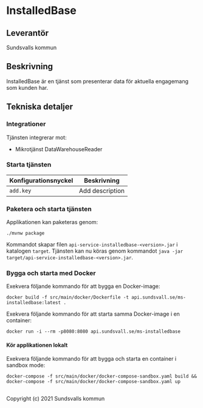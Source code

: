 # InstalledBase

## Leverantör

Sundsvalls kommun

## Beskrivning
InstalledBase är en tjänst som presenterar data för aktuella engagemang som kunden har.

## Tekniska detaljer

### Integrationer
Tjänsten integrerar mot:

* Mikrotjänst DataWarehouseReader

### Starta tjänsten

|Konfigurationsnyckel|Beskrivning|
|---|---|
|`add.key`|Add description|


### Paketera och starta tjänsten
Applikationen kan paketeras genom:

```
./mvnw package
```
Kommandot skapar filen `api-service-installedbase-<version>.jar` i katalogen `target`. Tjänsten kan nu köras genom kommandot `java -jar target/api-service-installedbase-<version>.jar`.

### Bygga och starta med Docker
Exekvera följande kommando för att bygga en Docker-image:

```
docker build -f src/main/docker/Dockerfile -t api.sundsvall.se/ms-installedbase:latest .
```

Exekvera följande kommando för att starta samma Docker-image i en container:

```
docker run -i --rm -p8080:8080 api.sundsvall.se/ms-installedbase

```

#### Kör applikationen lokalt

Exekvera följande kommando för att bygga och starta en container i sandbox mode:  

```
docker-compose -f src/main/docker/docker-compose-sandbox.yaml build && docker-compose -f src/main/docker/docker-compose-sandbox.yaml up
```


## 
Copyright (c) 2021 Sundsvalls kommun